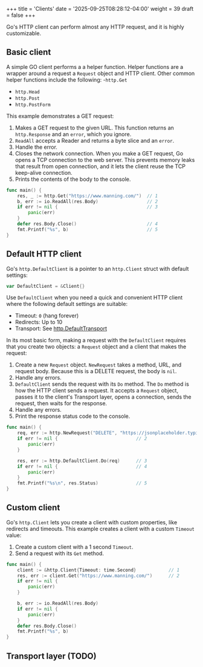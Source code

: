 +++
title = 'Clients'
date = '2025-09-25T08:28:12-04:00'
weight = 39
draft = false
+++

Go's HTTP client can perform almost any HTTP request, and it is highly customizable.

## Basic client

A simple GO client performs a a helper function. Helper functions are a wrapper around a request a `Request` object and HTTP client. Other common helper functions include the following:
-`http.Get`
- `http.Head`
- `http.Post`
- `http.PostForm`

This example demonstrates a GET request:
1. Makes a GET request to the given URL. This function returns an `http.Response` and an `error`, which you ignore.
2. `ReadAll` accepts a Reader and returns a byte slice and an `error`. 
3. Handle the error.
4. Closes the network connection. When you make a GET request, Go opens a TCP connection to the web server. This prevents memory leaks that result from open connection, and it lets the client reuse the TCP keep-alive connection.
5. Prints the contents of the body to the console.

```go
func main() {
	res, _ := http.Get("https://www.manning.com/")  // 1
	b, err := io.ReadAll(res.Body)                  // 2
	if err != nil {                                 // 3
		panic(err)
	}
	defer res.Body.Close()                          // 4
	fmt.Printf("%s", b)                             // 5
}
```

## Default HTTP client

Go's `http.DefaultClient` is a pointer to an `http.Client` struct with default settings:

```go
var DefaultClient = &Client{}
```

Use `DefaultClient` when you need a quick and convenient HTTP client where the following default settings are suitable:
- Timeout: `0` (hang forever)
- Redirects: Up to 10
- Transport: See [http.DefaultTransport](https://pkg.go.dev/net/http#DefaultTransport)


In its most basic form, making a request with the `DefaultClient` requires that you create two objects: a `Request` object and a client that makes the request:
1. Create a new `Request` object. `NewRequest` takes a method, URL, and request body. Because this is a DELETE request, the body is `nil`.
2. Handle any errors.
3. `DefaultClient` sends the request with its `Do` method. The `Do` method is how the HTTP client sends a request. It accepts a `Request` object, passes it to the client's Transport layer, opens a connection, sends the request, then waits for the response.
4. Handle any errors.
5. Print the response status code to the console.

```go
func main() {
	req, err := http.NewRequest("DELETE", "https://jsonplaceholder.typicode.com/posts/1", nil)      // 1
	if err != nil {                             // 2
		panic(err)
	}

	res, err := http.DefaultClient.Do(req)      // 3
	if err != nil {                             // 4
		panic(err)
	}
	fmt.Printf("%s\n", res.Status)              // 5
}
```

## Custom client

Go's `http.Client` lets you create a client with custom properties, like redirects and timeouts. This example creates a client with a custom `Timeout` value:
1. Create a custom client with a 1 second `Timeout`.
2. Send a request with its `Get` method.

```go
func main() {
	client := &http.Client{Timeout: time.Second}            // 1
	res, err := client.Get("https://www.manning.com/")      // 2
	if err != nil {
		panic(err)
	}

	b, err := io.ReadAll(res.Body)
	if err != nil {
		panic(err)
	}
	defer res.Body.Close()
	fmt.Printf("%s", b)
}
```

## Transport layer (TODO)